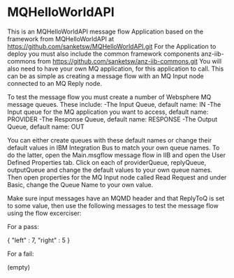 # MQHelloWorldAPI

This is an MQHelloWorldAPI message flow Application based on the framework from MQHelloWorldAPI at https://github.com/sanketsw/MQHelloWorldAPI.git
For the Application to deploy you must also include the common framework components anz-iib-commons from https://github.com/sanketsw/anz-iib-commons.git
You will also need to have your own MQ application, for this application to call. This can be as simple as creating a message flow with an MQ Input node connected to an MQ Reply node.

To test the message flow you must create a number of Websphere MQ message queues. These include:
-The Input Queue, default name: IN
-The Input queue for the MQ application you want to access, default name: PROVIDER
-The Response Queue, default name: RESPONSE
-The Output Queue, default name: OUT

You can either create queues with these default names or change their default values in IBM Integration Bus to match your own queue names. To do the latter, open the Main.msgflow message flow in IIB and open the User Defined Properties tab. Click on each of providerQueue, replyQueue, outputQueue and change the default values to your own queue names. Then open properties for the MQ Input node called Read Request and under Basic, change the Queue Name to your own value.

Make sure input messages have an MQMD header and that ReplyToQ is set to some value, then use the following messages to test the message flow using the flow excerciser:

For a pass:

{
	"left" : 7,
	"right" : 5
}

For a fail:

(empty)
